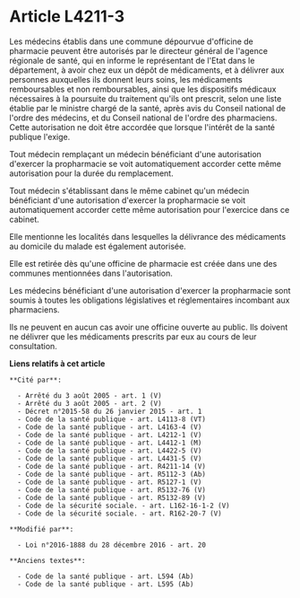 # Article L4211-3

Les médecins établis dans une commune dépourvue d'officine de pharmacie peuvent être autorisés par le directeur général de
l'agence régionale de santé, qui en informe le représentant de l'Etat dans le département, à avoir chez eux un dépôt de
médicaments, et à délivrer aux personnes auxquelles ils donnent leurs soins, les médicaments remboursables et non
remboursables, ainsi que les dispositifs médicaux nécessaires à la poursuite du traitement qu'ils ont prescrit, selon une
liste établie par le ministre chargé de la santé, après avis du Conseil national de l'ordre des médecins, et du Conseil
national de l'ordre des pharmaciens. Cette autorisation ne doit être accordée que lorsque l'intérêt de la santé publique
l'exige. 

Tout médecin remplaçant un médecin bénéficiant d'une autorisation d'exercer la propharmacie se voit automatiquement accorder
cette même autorisation pour la durée du remplacement. 

Tout médecin s'établissant dans le même cabinet qu'un médecin bénéficiant d'une autorisation d'exercer la propharmacie se
voit automatiquement accorder cette même autorisation pour l'exercice dans ce cabinet.

Elle mentionne les localités dans lesquelles la délivrance des médicaments au domicile du malade est également autorisée. 

Elle est retirée dès qu'une officine de pharmacie est créée dans une des communes mentionnées dans l'autorisation. 

Les médecins bénéficiant d'une autorisation d'exercer la propharmacie sont soumis à toutes les obligations législatives et
réglementaires incombant aux pharmaciens. 

Ils ne peuvent en aucun cas avoir une officine ouverte au public. Ils doivent ne délivrer que les médicaments prescrits par
eux au cours de leur consultation.

**Liens relatifs à cet article**

	**Cité par**:

	  - Arrêté du 3 août 2005 - art. 1 (V)
	  - Arrêté du 3 août 2005 - art. 2 (V)
	  - Décret n°2015-58 du 26 janvier 2015 - art. 1
	  - Code de la santé publique - art. L4113-8 (VT)
	  - Code de la santé publique - art. L4163-4 (V)
	  - Code de la santé publique - art. L4212-1 (V)
	  - Code de la santé publique - art. L4412-1 (M)
	  - Code de la santé publique - art. L4422-5 (V)
	  - Code de la santé publique - art. L4431-5 (V)
	  - Code de la santé publique - art. R4211-14 (V)
	  - Code de la santé publique - art. R5112-3 (Ab)
	  - Code de la santé publique - art. R5127-1 (V)
	  - Code de la santé publique - art. R5132-76 (V)
	  - Code de la santé publique - art. R5132-89 (V)
	  - Code de la sécurité sociale. - art. L162-16-1-2 (V)
	  - Code de la sécurité sociale. - art. R162-20-7 (V)

	**Modifié par**:

	  - Loi n°2016-1888 du 28 décembre 2016 - art. 20

	**Anciens textes**:

	  - Code de la santé publique - art. L594 (Ab)
	  - Code de la santé publique - art. L595 (Ab)
